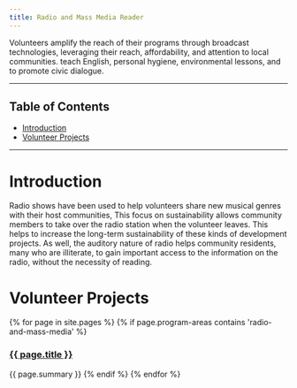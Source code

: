```yaml
---
title: Radio and Mass Media Reader
---
```


<p class="lead">Volunteers amplify the reach of their programs through broadcast technologies, leveraging their reach, affordability, and attention to local communities. teach English, personal hygiene, environmental lessons, and to promote civic dialogue.</p>



___



## Table of Contents

- [Introduction](#introduction)
- [Volunteer Projects](#volunteer-projects)



___

# Introduction

Radio shows have been used to help volunteers share new musical genres with their host communities, This focus on sustainability allows community members to take over the radio station when the volunteer leaves. This helps to increase the long-term sustainability of these kinds of development projects. As well, the auditory nature of radio helps community residents, many who are illiterate, to gain important access to the information on the radio, without the necessity of reading.


# Volunteer Projects

{% for page in site.pages %}
{% if page.program-areas contains 'radio-and-mass-media' %}  
### [{{ page.title }}]({{page.url}})
{{ page.summary }}
{% endif %}
{% endfor %}